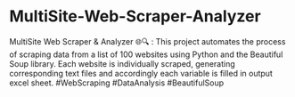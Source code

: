 # MultiSite-Web-Scraper-Analyzer
MultiSite Web Scraper &amp; Analyzer 🌐🔍 :  This project automates the process of scraping data from a list of 100 websites using Python and the Beautiful Soup library. Each website is individually scraped, generating corresponding text files and accordingly each variable is filled in output excel sheet. #WebScraping #DataAnalysis #BeautifulSoup
